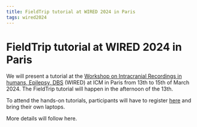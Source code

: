 ```yaml
---
title: FieldTrip tutorial at WIRED 2024 in Paris
tags: wired2024
---
```


# FieldTrip tutorial at WIRED 2024 in Paris

We will present a tutorial at the [Workshop on Intracranial Recordings in humans, Epilepsy, DBS](https://wired-icm.org) (WIRED) at ICM in Paris from 13th to  15th of March 2024. The FieldTrip tutorial will happen in the afternoon of the 13th.

To attend the hands-on tutorials, participants will have to register [here](https://wired-icm.org/registration/) and bring their own laptops.

More details will follow here.
